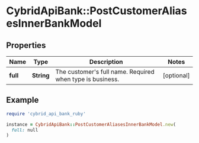 # CybridApiBank::PostCustomerAliasesInnerBankModel

## Properties

| Name | Type | Description | Notes |
| ---- | ---- | ----------- | ----- |
| **full** | **String** | The customer&#39;s full name. Required when type is business. | [optional] |

## Example

```ruby
require 'cybrid_api_bank_ruby'

instance = CybridApiBank::PostCustomerAliasesInnerBankModel.new(
  full: null
)
```

